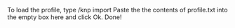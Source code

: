 To load the profile, type /knp import
Paste the the contents of profile.txt into the empty box here and click Ok.
Done!